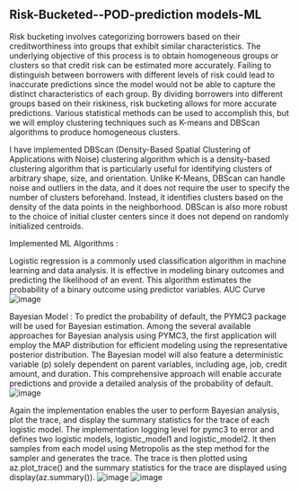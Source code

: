 ## Risk-Bucketed--POD-prediction models-ML

Risk bucketing involves categorizing borrowers based on their creditworthiness into groups that exhibit similar characteristics. The underlying objective of this process is to obtain homogeneous groups or clusters so that credit risk can be estimated more accurately. Failing to distinguish between borrowers with different levels of risk could lead to inaccurate predictions since the model would not be able to capture the distinct characteristics of each group. By dividing borrowers into different groups based on their riskiness, risk bucketing allows for more accurate predictions. Various statistical methods can be used to accomplish this, but we will employ clustering techniques such as K-means and DBScan algorithms to produce homogeneous clusters.

I have implemented DBScan (Density-Based Spatial Clustering of Applications with Noise) clustering algorithm which  is a density-based clustering algorithm that is particularly useful for identifying clusters of arbitrary shape, size, and orientation. Unlike K-Means, DBScan can handle noise and outliers in the data, and it does not require the user to specify the number of clusters beforehand. Instead, it identifies clusters based on the density of the data points in the neighborhood. DBScan is also more robust to the choice of initial cluster centers since it does not depend on randomly initialized centroids.


Implemented ML Algorithms : 

Logistic regression is a commonly used classification algorithm in machine learning and data analysis.
It is effective in modeling binary outcomes and predicting the likelihood of an event. This algorithm estimates the probability of a binary outcome using predictor variables.
AUC Curve
![image](https://user-images.githubusercontent.com/40602129/224083547-f51f0d0d-ea9e-45e6-8f54-c52d58b52554.png)


Bayesian Model : To predict the probability of default, the PYMC3 package will be used for Bayesian estimation. Among the several available approaches for Bayesian analysis using PYMC3, the first application will employ the MAP distribution for efficient modeling using the representative posterior distribution. The Bayesian model will also feature a deterministic variable (p) solely dependent on parent variables, including age, job, credit amount, and duration. This comprehensive approach will enable accurate predictions and provide a detailed analysis of the probability of default.
![image](https://user-images.githubusercontent.com/40602129/224084578-51b1b6e5-c2d2-412d-9067-d685d75dd662.png)


Again the implementation enables the user to perform Bayesian analysis, plot the trace, and display the summary statistics for the trace of each logistic model. The implementation logging level for pymc3 to error and defines two logistic models, logistic_model1 and logistic_model2. It then samples from each model using Metropolis as the step method for the sampler and generates the trace. The trace is then plotted using az.plot_trace() and the summary statistics for the trace are displayed using display(az.summary()). 
![image](https://user-images.githubusercontent.com/40602129/224085294-b27f0f1f-ce6b-4fb1-9ce7-e1854e799cac.png)
![image](https://user-images.githubusercontent.com/40602129/224085407-7ae9a8b7-e57e-4b3b-a49f-c710b628e40a.png)



